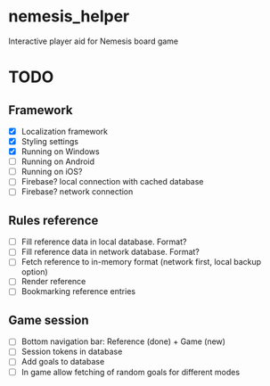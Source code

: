 # nemesis_helper

Interactive player aid for Nemesis board game

# TODO

## Framework
- [x] Localization framework
- [x] Styling settings
- [x] Running on Windows
- [ ] Running on Android
- [ ] Running on iOS?
- [ ] Firebase? local connection with cached database
- [ ] Firebase? network connection

## Rules reference
- [ ] Fill reference data in local database. Format?
- [ ] Fill reference data in network database. Format?
- [ ] Fetch reference to in-memory format (network first, local backup option)
- [ ] Render reference
- [ ] Bookmarking reference entries

## Game session 
- [ ] Bottom navigation bar: Reference (done) + Game (new)
- [ ] Session tokens in database
- [ ] Add goals to database
- [ ] In game allow fetching of random goals for different modes